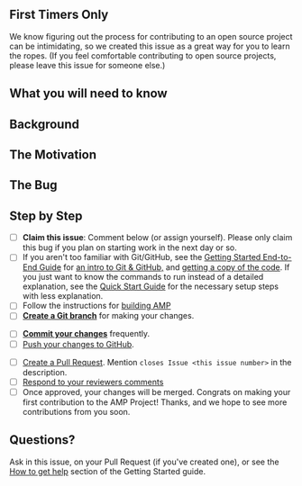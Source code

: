 <!---
Copyright 2017 The AMP HTML Authors. All Rights Reserved.

Licensed under the Apache License, Version 2.0 (the "License");
you may not use this file except in compliance with the License.
You may obtain a copy of the License at

      http://www.apache.org/licenses/LICENSE-2.0

Unless required by applicable law or agreed to in writing, software
distributed under the License is distributed on an "AS-IS" BASIS,
WITHOUT WARRANTIES OR CONDITIONS OF ANY KIND, either express or implied.
See the License for the specific language governing permissions and
limitations under the License.
-->

<!--
Copy this template into new Great First Issues and edit as needed.

This template is inspired by Hoodie's Camp issue template:
https://github.com/hoodiehq/camp/blob/gh-pages/ISSUE_TEMPLATE.md
-->

<!--
[Optional] Include this section if you think the issue is perfect for people
who have never contributed to open source projects before.
-->
## First Timers Only
We know figuring out the process for contributing to an open source project can be intimidating, so we created this issue as a great way for you to learn the ropes.  (If you feel comfortable contributing to open source projects, please leave this issue for someone else.)

<!--
Add knowledge the contributor should have before working on this issue.
-->
## What you will need to know

<!--
[Optional] If there is additional context that will help the contributor fix
the bug, add it here.
-->
## Background

<!--
Explain why fixing this bug/feature is important, i.e. why should the contributor care about fixing this?
-->
## The Motivation

<!--
Detailed steps for reproducing the bug.

If this is a feature, change this to The Feature and add a detailed description.
-->
## The Bug

<!--
Step-by-step instructions for the contributor to follow as they work through
bug.  Feel free to change any step that will make the steps more clear for this
issue.  Make sure to replace the comment block below with the exact steps the
contributor should follow.
-->
## Step by Step
- [ ] **Claim this issue**: Comment below (or assign yourself).  Please only claim this bug if you plan on starting work in the next day or so.
- [ ] If you aren't too familiar with Git/GitHub, see the [Getting Started End-to-End Guide](https://github.com/ampproject/amphtml/blob/master/contributing/getting-started-e2e.md) for [an intro to Git & GitHub,](https://github.com/ampproject/amphtml/blob/master/contributing/getting-started-e2e.md#intro-to-git-and-github) and [getting a copy of the code](https://github.com/ampproject/amphtml/blob/master/contributing/getting-started-e2e.md#get-a-copy-of-the-amphtml-code).  If you just want to know the commands to run instead of a detailed explanation, see the [Quick Start Guide](https://github.com/ampproject/amphtml/blob/master/contributing/getting-started-quick.md) for the necessary setup steps with less explanation.
- [ ] Follow the instructions for [building AMP](https://github.com/ampproject/amphtml/blob/master/contributing/getting-started-e2e.md#building-amp-and-starting-a-local-server)
- [ ] [**Create a Git branch**](https://github.com/ampproject/amphtml/blob/master/contributing/getting-started-e2e.md#create-a-git-branch) for making your changes.
<!--
Add steps that are specific to the issue here, e.g. perhaps they should edit a
test, run gulp test to see it fails, change a file and then run gulp test
again to see it succeeds?  Adjust the level of detail for the background you
indicated the contributor should have.
-->
- [ ] [**Commit your changes**](https://github.com/ampproject/amphtml/blob/master/contributing/getting-started-e2e.md#edit-files-and-commit-them) frequently.
- [ ] [Push your changes to GitHub](https://github.com/ampproject/amphtml/blob/master/contributing/getting-started-e2e.md#push-your-changes-to-your-github-fork).
<!--
Ideally mention who the contributor should set as the reviewer on the Pull Request.
-->
- [ ] [Create a Pull Request](https://github.com/ampproject/amphtml/blob/master/contributing/getting-started-e2e.md#send-a-pull-request-ie-request-a-code-review).  Mention `closes Issue <this issue number>` in the description.
- [ ] [Respond to your reviewers comments](https://github.com/ampproject/amphtml/blob/master/contributing/getting-started-e2e.md#respond-to-pull-request-comments)
- [ ] Once approved, your changes will be merged.  Congrats on making your first contribution to the AMP Project!  Thanks, and we hope to see more contributions from you soon.

## Questions?

<!--
Ideally provide a specific contact to @mention here as well
-->
Ask in this issue, on your Pull Request (if you've created one), or see the [How to get help](https://github.com/ampproject/amphtml/blob/master/contributing/getting-started-e2e.md#how-to-get-help) section of the Getting Started guide.  
